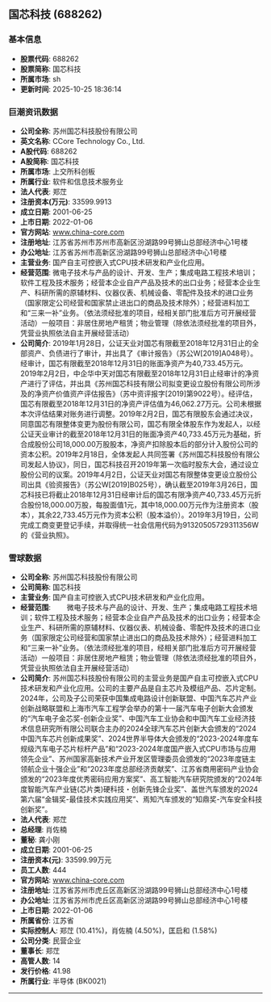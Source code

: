## 国芯科技 (688262)

### 基本信息

- **股票代码**: 688262
- **股票简称**: 国芯科技
- **所属市场**: sh
- **更新时间**: 2025-10-25 18:36:14

### 巨潮资讯数据

- **公司全称**: 苏州国芯科技股份有限公司
- **英文名称**: CCore Technology Co., Ltd.
- **A股代码**: 688262
- **A股简称**: 国芯科技
- **所属市场**: 上交所科创板
- **所属行业**: 软件和信息技术服务业
- **法人代表**: 郑茳
- **注册资本(万元)**: 33599.9913
- **成立日期**: 2001-06-25
- **上市日期**: 2022-01-06
- **官方网站**: www.china-core.com
- **注册地址**: 江苏省苏州市苏州市高新区汾湖路99号狮山总部经济中心1号楼
- **办公地址**: 江苏省苏州市高新区汾湖路99号狮山总部经济中心1号楼
- **主营业务**: 国产自主可控嵌入式CPU技术研发和产业化应用。
- **经营范围**: 微电子技术与产品的设计、开发、生产；集成电路工程技术培训；软件工程及技术服务；经营本企业自产产品及技术的出口业务；经营本企业生产、科研所需的原辅材料、仪器仪表、机械设备、零配件及技术的进口业务（国家限定公司经营和国家禁止进出口的商品及技术除外）；经营进料加工和“三来一补”业务。（依法须经批准的项目，经相关部门批准后方可开展经营活动）一般项目：非居住房地产租赁；物业管理（除依法须经批准的项目外，凭营业执照依法自主开展经营活动）
- **公司简介**: 2019年1月28日，公证天业对国芯有限截至2018年12月31日止的全部资产、负债进行了审计，并出具了《审计报告》（苏公W[2019]A048号）。经审计，国芯有限截至2018年12月31日的账面净资产为40,733.45万元。2019年2月2日，中企华中天对国芯有限截至2018年12月31日止经审计的净资产进行了评估，并出具《苏州国芯科技有限公司拟变更设立股份有限公司所涉及的净资产价值资产评估报告》（苏中资评报字[2019]第9022号）。经评估，国芯有限截至2018年12月31日的净资产评估值为46,062.27万元。公司未根据本次评估结果对账务进行调整。2019年2月2日，国芯有限股东会通过决议，同意国芯有限整体变更为股份有限公司，国芯有限全体股东作为发起人，以经公证天业审计的截至2018年12月31日的账面净资产40,733.45万元为基础，折合成股份公司18,000.00万股股本，净资产扣除股本后的部分计入股份公司的资本公积。2019年2月18日，全体发起人共同签署《苏州国芯科技股份有限公司发起人协议》，同日，国芯科技召开2019年第一次临时股东大会，通过设立股份公司的议案。2019年4月2日，公证天业对国芯有限整体变更设立股份公司出具《验资报告》（苏公W[2019]B025号），确认截至2019年3月26日，国芯科技已将截止2018年12月31日经审计后的国芯有限净资产40,733.45万元折合股份18,000.00万股，每股面值1元，其中18,000.00万元作为注册资本（股本），其余22,733.45万元作为资本公积（股本溢价）。2019年3月19日，公司完成工商变更登记手续，并取得统一社会信用代码为91320505729311356W的《营业执照》。

### 雪球数据

- **公司全称**: 苏州国芯科技股份有限公司
- **公司简称**: 国芯科技
- **主营业务**: 国产自主可控嵌入式CPU技术研发和产业化应用。
- **经营范围**: 　　微电子技术与产品的设计、开发、生产；集成电路工程技术培训；软件工程及技术服务；经营本企业自产产品及技术的出口业务；经营本企业生产、科研所需的原辅材料、仪器仪表、机械设备、零配件及技术的进口业务（国家限定公司经营和国家禁止进出口的商品及技术除外）；经营进料加工和“三来一补”业务。（依法须经批准的项目，经相关部门批准后方可开展经营活动）一般项目：非居住房地产租赁；物业管理（除依法须经批准的项目外，凭营业执照依法自主开展经营活动）
- **公司简介**: 苏州国芯科技股份有限公司的主营业务是国产自主可控嵌入式CPU技术研发和产业化应用。公司的主要产品是自主芯片及模组产品、芯片定制。2024年，公司及子公司荣获中国集成电路设计创新联盟、中国汽车芯片产业创新战略联盟和上海市汽车工程学会举办的第十一届汽车电子创新大会颁发的“汽车电子金芯奖-创新企业奖”、中国汽车工业协会和中国汽车工业经济技术信息研究所有限公司联合主办的2024全球汽车芯片创新大会颁发的“2024中国汽车芯片创新成果奖”、2024世界半导体大会颁发的“2023-2024年度车规级汽车电子芯片标杆产品”和“2023-2024年度国产嵌入式CPU市场与应用领先企业”、苏州国家高新技术产业开发区管理委员会颁发的“2023年度链主领航企业十强企业”和“2023年度总部经济贡献奖”、江苏省商用密码产业协会颁发的“2023年度优秀密码应用方案奖”、高工智能汽车研究院颁发的“2024年度智能汽车产业链(芯片类)硬科技・创新先锋企业奖”、盖世汽车颁发的2024第六届“金辑奖-最佳技术实践应用奖”、焉知汽车颁发的“知鼎奖-汽车安全科技创新奖”。
- **法人代表**: 郑茳
- **总经理**: 肖佐楠
- **董秘**: 龚小刚
- **成立日期**: 2001-06-25
- **注册资本(元)**: 33599.99万元
- **员工人数**: 444
- **官方网站**: www.china-core.com
- **注册地址**: 江苏省苏州市虎丘区高新区汾湖路99号狮山总部经济中心1号楼
- **办公地址**: 江苏省苏州市虎丘区高新区汾湖路99号狮山总部经济中心1号楼
- **上市日期**: 2022-01-06
- **所属省份**: 江苏省
- **实际控制人**: 郑茳 (10.41%)，肖佐楠 (4.50%)，匡启和 (1.58%)
- **公司分类**: 民营企业
- **董事长**: 郑茳
- **高管人数**: 14
- **发行价格**: 41.98
- **所属行业**: 半导体 (BK0021)

---